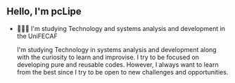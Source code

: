 ## Hello, I'm pcLipe

- 🌱👨‍💻 I'm studying Technology and systems analysis and development in the UniFECAF

  I'm studying Technology in systems analysis and development along with the curiosity to learn and improvise. I try to be focused on developing pure and reusable codes. However, I always want to learn from the best since I try to be open to new challenges and opportunities.
